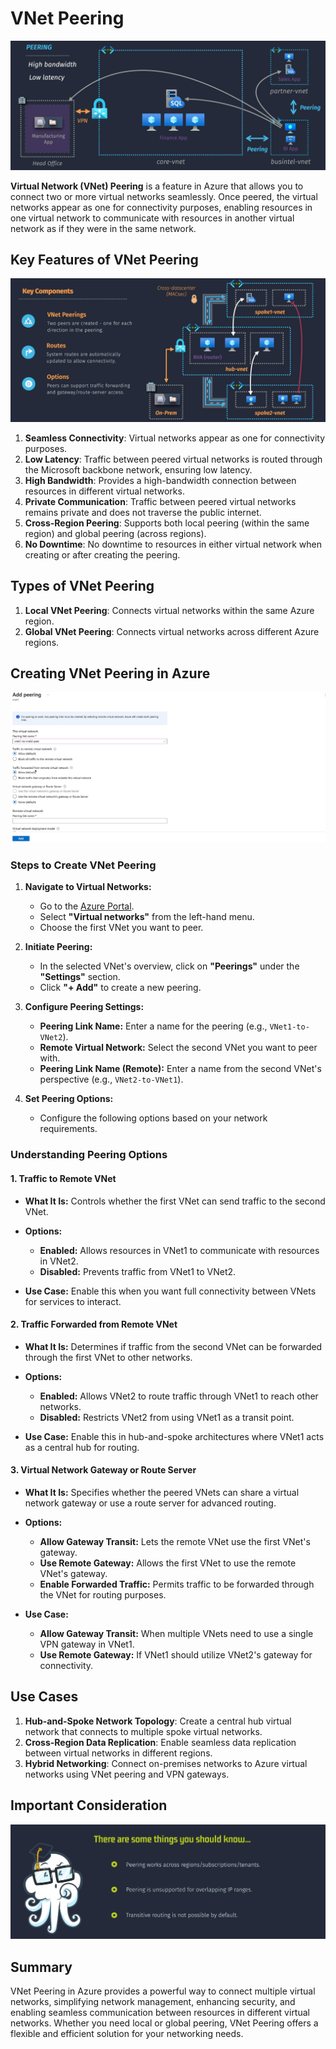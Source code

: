 # VNet Peering

![alt text](images/vnet-peering.png)

**Virtual Network (VNet) Peering** is a feature in Azure that allows you to connect two or more virtual networks seamlessly. Once peered, the virtual networks appear as one for connectivity purposes, enabling resources in one virtual network to communicate with resources in another virtual network as if they were in the same network.

## Key Features of VNet Peering

![alt text](images/vnet-peering-components.png)

1. **Seamless Connectivity**: Virtual networks appear as one for connectivity purposes.
2. **Low Latency**: Traffic between peered virtual networks is routed through the Microsoft backbone network, ensuring low latency.
3. **High Bandwidth**: Provides a high-bandwidth connection between resources in different virtual networks.
4. **Private Communication**: Traffic between peered virtual networks remains private and does not traverse the public internet.
5. **Cross-Region Peering**: Supports both local peering (within the same region) and global peering (across regions).
6. **No Downtime**: No downtime to resources in either virtual network when creating or after creating the peering.

## Types of VNet Peering

1. **Local VNet Peering**: Connects virtual networks within the same Azure region.
2. **Global VNet Peering**: Connects virtual networks across different Azure regions.

## Creating VNet Peering in Azure

![alt text](images/vnet-peering-creation.png)

### Steps to Create VNet Peering

1. **Navigate to Virtual Networks:**

   - Go to the [Azure Portal](https://portal.azure.com/).
   - Select **"Virtual networks"** from the left-hand menu.
   - Choose the first VNet you want to peer.

2. **Initiate Peering:**

   - In the selected VNet's overview, click on **"Peerings"** under the **"Settings"** section.
   - Click **"+ Add"** to create a new peering.

3. **Configure Peering Settings:**

   - **Peering Link Name:** Enter a name for the peering (e.g., `VNet1-to-VNet2`).
   - **Remote Virtual Network:** Select the second VNet you want to peer with.
   - **Peering Link Name (Remote):** Enter a name from the second VNet's perspective (e.g., `VNet2-to-VNet1`).

4. **Set Peering Options:**
   - Configure the following options based on your network requirements.

### Understanding Peering Options

#### 1. **Traffic to Remote VNet**

- **What It Is:** Controls whether the first VNet can send traffic to the second VNet.
- **Options:**

  - **Enabled:** Allows resources in VNet1 to communicate with resources in VNet2.
  - **Disabled:** Prevents traffic from VNet1 to VNet2.

- **Use Case:** Enable this when you want full connectivity between VNets for services to interact.

#### 2. **Traffic Forwarded from Remote VNet**

- **What It Is:** Determines if traffic from the second VNet can be forwarded through the first VNet to other networks.
- **Options:**

  - **Enabled:** Allows VNet2 to route traffic through VNet1 to reach other networks.
  - **Disabled:** Restricts VNet2 from using VNet1 as a transit point.

- **Use Case:** Enable this in hub-and-spoke architectures where VNet1 acts as a central hub for routing.

#### 3. **Virtual Network Gateway or Route Server**

- **What It Is:** Specifies whether the peered VNets can share a virtual network gateway or use a route server for advanced routing.
- **Options:**

  - **Allow Gateway Transit:** Lets the remote VNet use the first VNet's gateway.
  - **Use Remote Gateway:** Allows the first VNet to use the remote VNet's gateway.
  - **Enable Forwarded Traffic:** Permits traffic to be forwarded through the VNet for routing purposes.

- **Use Case:**
  - **Allow Gateway Transit:** When multiple VNets need to use a single VPN gateway in VNet1.
  - **Use Remote Gateway:** If VNet1 should utilize VNet2's gateway for connectivity.

## Use Cases

1. **Hub-and-Spoke Network Topology**: Create a central hub virtual network that connects to multiple spoke virtual networks.
2. **Cross-Region Data Replication**: Enable seamless data replication between virtual networks in different regions.
3. **Hybrid Networking**: Connect on-premises networks to Azure virtual networks using VNet peering and VPN gateways.

## Important Consideration

![alt text](images/vnet-peering-notes.png)

## Summary

VNet Peering in Azure provides a powerful way to connect multiple virtual networks, simplifying network management, enhancing security, and enabling seamless communication between resources in different virtual networks. Whether you need local or global peering, VNet Peering offers a flexible and efficient solution for your networking needs.
